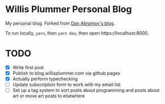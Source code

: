 # Willis Plummer Personal Blog

My personal blog. Forked from [Dan Abramov's blog](https://github.com/gaearon/overreacted.io).

To run locally, `yarn`, then `yarn dev`, then open https://localhost:8000.

# TODO

- [X] Write first post
- [X] Publish to blog.willisplummer.com via github pages
- [X] Actually perform typechecking
- [ ] Update subscription form to work with my email list
- [ ] Set up a tag system to sort posts about programming and posts about art or move art posts to elsewhere
